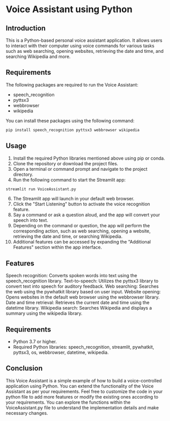 # Voice Assistant using Python
## Introduction
This is a Python-based personal voice assistant application. 
It allows users to interact with their computer using voice commands for various tasks such as web searching, opening websites, 
retrieving the date and time, and searching Wikipedia and more.

## Requirements
The following packages are required to run the Voice Assistant:

* speech_recognition
* pyttsx3
* webbrowser
* wikipedia

You can install these packages using the following command:

```python 
pip install speech_recognition pyttsx3 webbrowser wikipedia
```

## Usage

1. Install the required Python libraries mentioned above using pip or conda.
2. Clone the repository or download the project files.
3. Open a terminal or command prompt and navigate to the project directory.
4. Run the following command to start the Streamlit app:
  ```python
  streamlit run VoiceAssistant.py
  ```
6. The Streamlit app will launch in your default web browser.
7. Click the "Start Listening" button to activate the voice recognition feature.
8. Say a command or ask a question aloud, and the app will convert your speech into text.
9. Depending on the command or question, the app will perform the corresponding action, such as web searching, opening a website, retrieving 
   the date and time, or searching Wikipedia.
10. Additional features can be accessed by expanding the "Additional Features" section within the app interface.

## Features
Speech recognition: Converts spoken words into text using the speech_recognition library.
Text-to-speech: Utilizes the pyttsx3 library to convert text into speech for auditory feedback.
Web searching: Searches the web using the pywhatkit library based on user input.
Website opening: Opens websites in the default web browser using the webbrowser library.
Date and time retrieval: Retrieves the current date and time using the datetime library.
Wikipedia search: Searches Wikipedia and displays a summary using the wikipedia library.

## Requirements
* Python 3.7 or higher.
* Required Python libraries: speech_recognition, streamlit, pywhatkit, pyttsx3, os, webbrowser, datetime, wikipedia.

## Conclusion
This Voice Assistant is a simple example of how to build a voice-controlled application using Python. You can extend the functionality of the Voice Assistant as per your requirements. Feel free to customize the code in your python file to add more features or modify the existing ones according to your requirements. You can explore the functions within the VoiceAssistant.py file to understand the implementation details and make necessary changes.





